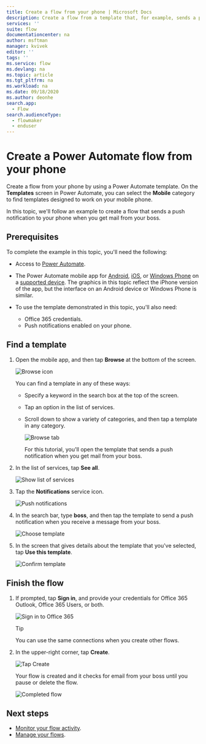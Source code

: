 ```yaml
---
title: Create a flow from your phone | Microsoft Docs
description: Create a flow from a template that, for example, sends a push notification when you receive mail from an address that you specify
services: ''
suite: flow
documentationcenter: na
author: msftman
manager: kvivek
editor: ''
tags: ''
ms.service: flow
ms.devlang: na
ms.topic: article
ms.tgt_pltfrm: na
ms.workload: na
ms.date: 09/18/2020
ms.author: deonhe
search.app: 
  - Flow
search.audienceType: 
  - flowmaker
  - enduser
---
```

# Create a Power Automate flow from your phone

Create a flow from your phone by using a Power Automate template. On the **Templates** screen in Power Automate, you can select the **Mobile** category to find templates designed to work on your mobile phone.

In this topic, we'll follow an example to create a flow that sends a push notification to your phone when you get mail from your boss.

## Prerequisites

To complete the example in this topic, you'll need the following:

* Access to [Power Automate](sign-up-sign-in.md).
* The Power Automate mobile app for [Android](https://aka.ms/flowmobiledocsandroid), [iOS](https://aka.ms/flowmobiledocsios), or [Windows Phone](https://aka.ms/flowmobilewindows) on a [supported device](getting-started.md#use-the-mobile-app). The graphics in this topic reflect the iPhone version of the app, but the interface on an Android device or Windows Phone is similar.
* To use the template demonstrated in this topic, you'll also need:
  
  * Office 365 credentials.
  * Push notifications enabled on your phone.

## Find a template

1. Open the mobile app, and then tap **Browse** at the bottom of the screen.
  
    ![Browse icon](./media/mobile-create-flow/browse-icon.png)
  
    You can find a template in any of these ways:

   * Specify a keyword in the search box at the top of the screen.
   * Tap an option in the list of services.
   * Scroll down to show a variety of categories, and then tap a template in any category.

       ![Browse tab](./media/mobile-create-flow/browse-tab.png)

     For this tutorial, you'll open the template that sends a push notification when you get mail from your boss.
1. In the list of services, tap **See all**.

    ![Show list of services](./media/mobile-create-flow/list-services.png)
1. Tap the **Notifications** service icon.

    ![Push notifications](./media/mobile-create-flow/push-notifications.png)
1. In the search bar, type **boss**, and then tap the template to send a push notification when you receive a message from your boss.

    ![Choose template](./media/mobile-create-flow/choose-template.png)
1. In the screen that gives details about the template that you've selected, tap **Use this template**.

    ![Confirm template](./media/mobile-create-flow/confirm-template.png)

## Finish the flow
1. If prompted, tap **Sign in**, and provide your credentials for Office 365 Outlook, Office 365 Users, or both.

    ![Sign in to Office 365](./media/mobile-create-flow/office-signin.png)

    >[!TIP]
    >You can use the same connections when you create other flows.

1. In the upper-right corner, tap **Create**.

    ![Tap Create](./media/mobile-create-flow/create.png)


    Your flow is created and it checks for email from your boss until you pause or delete the flow.

    ![Completed flow](./media/mobile-create-flow/success.png)

## Next steps
* [Monitor your flow activity](mobile-monitor-activity.md).
* [Manage your flows](mobile-manage-flows.md).

